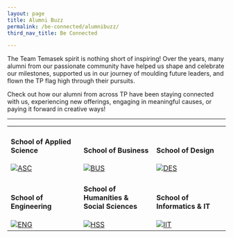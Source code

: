 ```yaml
---
layout: page
title: Alumni Buzz
permalink: /be-connected/alumnibuzz/
third_nav_title: Be Connected

---
```


The Team Temasek spirit is nothing short of inspiring! Over the years, many alumni from our passionate community have helped us shape and celebrate our milestones, supported us in our journey of moulding future leaders, and flown the TP flag high through their pursuits. 

Check out how our alumni from across TP have been staying connected with us, experiencing new offerings, engaging in meaningful causes, or paying it forward in creative ways!

---
<div>
    <table>
        <tr>
            <td style="width:33%; vertical-align:bottom; border:none"><h4>School of Applied Science</h4>
                <a href="{{site.baseurl}}/alumni/school_of_applied_science/">
                    <image src="{{site.baseurl}}/images/BeConnected_buzz_ASC.jpg" style="display:block;margin-left:auto;margin-right:auto;" alt="ASC">
                    </image>
                </a>
            </td>
            <td style="width:33%; vertical-align:bottom; border:none"><h4>School of Business</h4>
                <a href="{{site.baseurl}}/alumni/school_of_business/">
                    <image src="{{site.baseurl}}/images/BeConnected_buzz_BUS.jpg" style="display:block;margin-left:auto;margin-right:auto;" alt="BUS">
                    </image>
                </a>
            </td>
        <td style="width:33%; vertical-align:bottom; border:none"><h4>School of Design</h4>
                <a href="{{site.baseurl}}/alumni/school_of_design/">
                    <image src="{{site.baseurl}}/images/BeConnected_buzz_DES.jpg" style="display:block;margin-left:auto;margin-right:auto;" alt="DES">
                    </image>
                </a>
            </td>
        </tr>
        <tr>
            <td style="width:33%; vertical-align:bottom; border:none"><h4>School of Engineering</h4>
                <a href="{{site.baseurl}}/alumni/school_of_engineering/">
                    <image src="{{site.baseurl}}/images/CCA_ac.jpg" style="display:block;margin-left:auto;margin-right:auto;" alt="ENG">
                    </image>
                </a>
            </td>
            <td style="width:33%; vertical-align:bottom; border:none"><h4>School of Humanities & Social Sciences</h4>
                <a href="{{site.baseurl}}/alumni/school_of_humanities_ss/">
                    <image src="{{site.baseurl}}/images/CCA_ascsc.jpg" style="display:block;margin-left:auto;margin-right:auto;" alt="HSS">
                    </image>
                </a>
            </td>
        <td style="width:33%; vertical-align:bottom; border:none"><h4>School of Informatics & IT</h4>
                <a href="{{site.baseurl}}/alumni/school_of_informatics/">
                    <image src="{{site.baseurl}}/images/CCA_ascsc.jpg" style="display:block;margin-left:auto;margin-right:auto;" alt="IIT">
                    </image>
                </a>
            </td>
        </tr>
    </table>
</div>       

